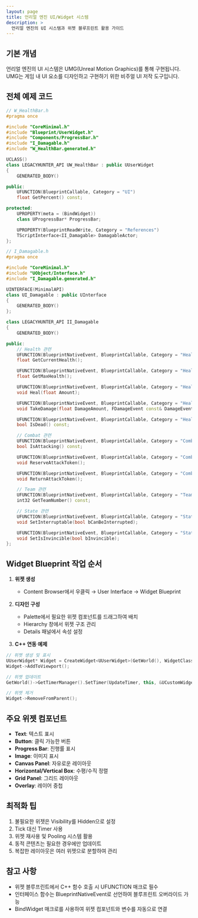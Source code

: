 ```yaml
---
layout: page
title: 언리얼 엔진 UI/Widget 시스템
description: >
  언리얼 엔진의 UI 시스템과 위젯 블루프린트 활용 가이드
---
```


## 기본 개념
언리얼 엔진의 UI 시스템은 UMG(Unreal Motion Graphics)를 통해 구현됩니다. UMG는 게임 내 UI 요소를 디자인하고 구현하기 위한 비주얼 UI 저작 도구입니다.

## 전체 예제 코드

```cpp
// W_HealthBar.h
#pragma once

#include "CoreMinimal.h"
#include "Blueprint/UserWidget.h"
#include "Components/ProgressBar.h"
#include "I_Damagable.h"
#include "W_HealthBar.generated.h"

UCLASS()
class LEGACYHUNTER_API UW_HealthBar : public UUserWidget
{
    GENERATED_BODY()

public:
    UFUNCTION(BlueprintCallable, Category = "UI")
    float GetPercent() const;

protected:
    UPROPERTY(meta = (BindWidget))
    class UProgressBar* ProgressBar;

    UPROPERTY(BlueprintReadWrite, Category = "References")
    TScriptInterface<II_Damagable> DamagableActor;
};

// I_Damagable.h
#pragma once

#include "CoreMinimal.h"
#include "UObject/Interface.h"
#include "I_Damagable.generated.h"

UINTERFACE(MinimalAPI)
class UI_Damagable : public UInterface
{
    GENERATED_BODY()
};

class LEGACYHUNTER_API II_Damagable
{
    GENERATED_BODY()

public:
    // Health 관련
    UFUNCTION(BlueprintNativeEvent, BlueprintCallable, Category = "Health")
    float GetCurrentHealth();

    UFUNCTION(BlueprintNativeEvent, BlueprintCallable, Category = "Health")
    float GetMaxHealth();

    UFUNCTION(BlueprintNativeEvent, BlueprintCallable, Category = "Health")
    void Heal(float Amount);

    UFUNCTION(BlueprintNativeEvent, BlueprintCallable, Category = "Health")
    void TakeDamage(float DamageAmount, FDamageEvent const& DamageEvent, AController* EventInstigator, AActor* DamageCauser);

    UFUNCTION(BlueprintNativeEvent, BlueprintCallable, Category = "Health")
    bool IsDead() const;

    // Combat 관련
    UFUNCTION(BlueprintNativeEvent, BlueprintCallable, Category = "Combat")
    bool IsAttacking() const;

    UFUNCTION(BlueprintNativeEvent, BlueprintCallable, Category = "Combat")
    void ReserveAttackToken();

    UFUNCTION(BlueprintNativeEvent, BlueprintCallable, Category = "Combat")
    void ReturnAttackToken();

    // Team 관련
    UFUNCTION(BlueprintNativeEvent, BlueprintCallable, Category = "Team")
    int32 GetTeamNumber() const;

    // State 관련
    UFUNCTION(BlueprintNativeEvent, BlueprintCallable, Category = "State")
    void SetInterruptable(bool bCanBeInterrupted);

    UFUNCTION(BlueprintNativeEvent, BlueprintCallable, Category = "State")
    void SetIsInvincible(bool bInvincible);
};
```

## Widget Blueprint 작업 순서

1. **위젯 생성**
   - Content Browser에서 우클릭 → User Interface → Widget Blueprint

2. **디자인 구성**
   - Palette에서 필요한 위젯 컴포넌트를 드래그하여 배치
   - Hierarchy 창에서 위젯 구조 관리
   - Details 패널에서 속성 설정

3. **C++ 연동 예제**
```cpp
// 위젯 생성 및 표시
UUserWidget* Widget = CreateWidget<UUserWidget>(GetWorld(), WidgetClass);
Widget->AddToViewport();

// 위젯 업데이트
GetWorld()->GetTimerManager().SetTimer(UpdateTimer, this, &UCustomWidget::UpdateWidget, UpdateInterval, true);

// 위젯 제거
Widget->RemoveFromParent();
```

## 주요 위젯 컴포넌트

- **Text**: 텍스트 표시
- **Button**: 클릭 가능한 버튼
- **Progress Bar**: 진행률 표시
- **Image**: 이미지 표시
- **Canvas Panel**: 자유로운 레이아웃
- **Horizontal/Vertical Box**: 수평/수직 정렬
- **Grid Panel**: 그리드 레이아웃
- **Overlay**: 레이어 중첩

## 최적화 팁

1. 불필요한 위젯은 Visibility를 Hidden으로 설정
2. Tick 대신 Timer 사용
3. 위젯 재사용 및 Pooling 시스템 활용
4. 동적 콘텐츠는 필요한 경우에만 업데이트
5. 복잡한 레이아웃은 여러 위젯으로 분할하여 관리

## 참고 사항
- 위젯 블루프린트에서 C++ 함수 호출 시 UFUNCTION 매크로 필수
- 인터페이스 함수는 BlueprintNativeEvent로 선언하여 블루프린트 오버라이드 가능
- BindWidget 매크로를 사용하여 위젯 컴포넌트와 변수를 자동으로 연결